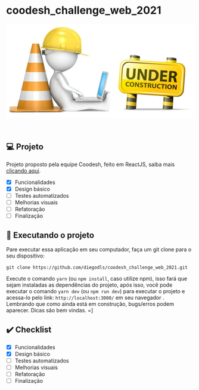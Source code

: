 # coodesh_challenge_web_2021

<p dir="auto" align="center">
  <a
    target="_blank"
    alt="Em contrução!" 
   title="Em contrução!"
    href="https://github.com/diegodls/coodesh_challenge_web_2021"
  >
    <img alt="Em contrução!" title="Em contrução!"
    style="max-width: 100%;"
    src="https://github.com/diegodls/coodesh_challenge_web_2021/blob/assets/under_construction.jpg"/>
    </a>
</p>
</br>

## :computer: Projeto
Projeto proposto pela equipe Coodesh, feito em ReactJS, saiba mais [clicando aqui](https://lab.coodesh.com/public-challenges/front-end-challenge-2021).
</br>

- [x] Funcionalidades
- [x] Design básico
- [ ] Testes automatizados
- [ ] Melhorias visuais
- [ ] Refatoração
- [ ] Finalização

## :sparkler: Executando o projeto
Pare executar essa aplicação em seu computador, faça um git clone para o seu dispositivo:</br>

```
git clone https://github.com/diegodls/coodesh_challenge_web_2021.git
```

Execute o comando `yarn` (ou `npm install`, caso utilize npm), isso fará que sejam instaladas as dependências do projeto, após isso, você pode executar o comando `yarn dev` (ou `npm run dev`) para executar o projeto e acessa-lo pelo link: `http://localhost:3000/` em seu navegador .</br>
Lembrando que como ainda está em construção, bugs/erros podem aparecer. Dicas são bem vindas. =]</br>

## :heavy_check_mark: Checklist

- [x] Funcionalidades
- [x] Design básico
- [ ] Testes automatizados
- [ ] Melhorias visuais
- [ ] Refatoração
- [ ] Finalização
